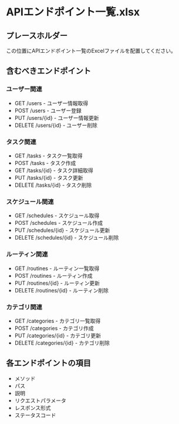 # APIエンドポイント一覧.xlsx
## プレースホルダー

この位置にAPIエンドポイント一覧のExcelファイルを配置してください。

## 含むべきエンドポイント

### ユーザー関連
- GET /users - ユーザー情報取得
- POST /users - ユーザー登録
- PUT /users/{id} - ユーザー情報更新
- DELETE /users/{id} - ユーザー削除

### タスク関連
- GET /tasks - タスク一覧取得
- POST /tasks - タスク作成
- GET /tasks/{id} - タスク詳細取得
- PUT /tasks/{id} - タスク更新
- DELETE /tasks/{id} - タスク削除

### スケジュール関連
- GET /schedules - スケジュール取得
- POST /schedules - スケジュール作成
- PUT /schedules/{id} - スケジュール更新
- DELETE /schedules/{id} - スケジュール削除

### ルーティン関連
- GET /routines - ルーティン一覧取得
- POST /routines - ルーティン作成
- PUT /routines/{id} - ルーティン更新
- DELETE /routines/{id} - ルーティン削除

### カテゴリ関連
- GET /categories - カテゴリ一覧取得
- POST /categories - カテゴリ作成
- PUT /categories/{id} - カテゴリ更新
- DELETE /categories/{id} - カテゴリ削除

## 各エンドポイントの項目
- メソッド
- パス
- 説明
- リクエストパラメータ
- レスポンス形式
- ステータスコード